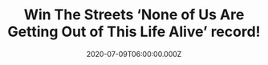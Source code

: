 ---
campaign-uuid: "c-842f3692-5b2a-4905-ba84-52cb589e6c82"
type: "Competition"
category: "Music"
date: "2020-07-09T06:00:00.000Z"
end-date: "2020-08-09T23:59:00.000Z"
disable-form: false
is_promoted: false
has_entry_page: true
title: "Win The Streets ‘None of Us Are Getting Out of This Life Alive’ record!"
competition-description: "<p>We have on our hands the brand new 12-track album from\
  \ English rap music project led by vocalist and multi-instrumentalist Mike Skinner.\
  \ This is the sound of The Streets having a whole lot of fun and worrying very little\
  \ about the consequences.</p>\n<p>Want it? Click below for a chance to win!</p>\n"
hero-header: "Win The Streets ‘None of Us Are Getting Out of This Life Alive’ record!"
terms-confirmation: "N/A"
banner-img: "https://assets.expresslyapp.com/asset-514ceb8c-1fc3-4f34-b82e-fadb335f0e7f.jpg"
logo-left-href: "aaa.nme.com"
logo-left-image: "https://assets.expresslyapp.com/asset-44587cac-aaa9-4690-886d-30b8d680b249.jpg"
logo-left-title: "NME AAA"
bg-image-hero: "https://assets.expresslyapp.com/asset-b7f2bb87-86f3-4bec-af09-e75eb0560257.jpg"
bg-image-first: "https://assets.expresslyapp.com/asset-85350c6f-5513-4766-ac7d-2ae657bd86af.jpg"
section1-content: "<p>‘None of Us Are Getting Out Of This Life Alive’ isn’t just a\
  \ testament to Mike Skinner’s intriguing evolution but also proof of his keen eye\
  \ for curation.</p>\n<p>Skinner takes the best left of centre sounds of 2020, bringing\
  \ in everyone from Tame Impala’s Kevin Parker to heart-on-sleeve punks IDLES, British\
  \ rap hero Ms Banks and G-folk originator Hak Baker. The album features the single\
  \ 'Call My Phone Thinking I'm Doing Nothing Better', featuring the previously mentioned\
  \ Australian musician, Tame Impala.</p>\n<p>Click below and it could be yours.</p>\n"
entry-title: "Win The Streets ‘None of Us Are Getting Out of This Life Alive’ record!"
entry-content: "<p>Enter the draw to win The Streets ‘None of Us Are Getting Out of\
  \ This Life Alive’ record by completing the form below before 23:59 on the 9th of\
  \ August 2020.</p>\n"
has-winner: false
prize-description: "The Streets ‘None of Us Are Getting Out of This Life Alive’ record!"
special-conditions: "Multiple entries are allowed up to one every day.\r\n\r\nThis\
  \ competition is also available on: https://club.expressly.io/competitions/the-streets-new-album"
country-restrictions:
- "GB"
---